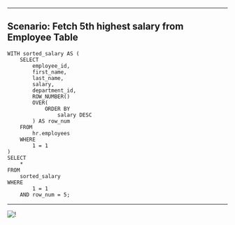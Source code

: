 --------------------------------------------------------------------------------
Scenario: Fetch 5th highest salary from Employee Table
--------------------------------------------------------------------------------
    WITH sorted_salary AS (
        SELECT
            employee_id,
            first_name,
            last_name,
            salary,
            department_id,
            ROW_NUMBER()
            OVER(
                ORDER BY
                    salary DESC
            ) AS row_num
        FROM
            hr.employees
        WHERE
            1 = 1
    )
    SELECT
        *
    FROM
        sorted_salary
    WHERE
            1 = 1
        AND row_num = 5;

--------------------------------------------------------------------------------

![!](../../../Assets/Oracle/Scenario-Fetch-5th-Highest-Salary-From-Dataset.PNG)